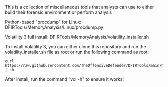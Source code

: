 This is a collection of miscellaneous tools that analysts can use to either build their forensic environment or perform analysis
 
Python-based "procdump" for Linux: DFIRTools/MemoryAnalysis/Linux/procdump.py
 
Volatility 3 full install: DFIRTools/MemoryAnalysis/volatility_installer.sh
 
To install Volatility 3, you can either clone this repository and run the volatility_installer.sh file as root or run the following command as root:
 
	curl https://raw.githubusercontent.com/TheOffensiveDefender/DFIRTools/main/MemoryAnalysis/volatility_installer.sh | sh

After install, run the command "vol -h" to ensure it works!

